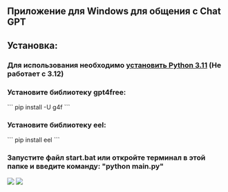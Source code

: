 <h2>Приложение для Windows для общения с Chat GPT</h2>
<h2>Установка:</h2>
<h3>Для использования необходимо <a href="https://www.python.org/downloads/windows/">установить Python 3.11</a> (Не работает с 3.12)</h3>
<h3>Установите библиотеку gpt4free:</h3>
```
pip install -U g4f
```
<h3>Установите библиотеку eel:</h3>
```
pip install eel
```
<h3>Запустите файл start.bat или откройте терминал в этой папке и введите команду: "python main.py"</h3>
<img src="https://i.ibb.co/DbcLQ7t/123123.png">
<img src="https://i.ibb.co/LzVXv0v/2123123.png">
